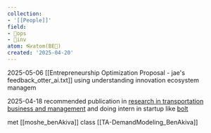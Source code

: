 ```yaml
---
collection:
- '[[People]]'
field:
- 🐙ops
- 🐢inv
atom: 👓atom(BE🔄)
created: '2025-04-20'
---
```


2025-05-06
[[Entrepreneurship Optimization Proposal - jae's feedback_otter_ai.txt]] using understanding innovation ecosystem managem

2025-04-18
recommended publication in [research in transportation business and management](https://www.sciencedirect.com/journal/research-in-transportation-business-and-management) and doing intern in startup like [bolt](https://bolt.eu/en/)


met [[moshe_benAkiva]] class [[TA-DemandModeling_BenAkiva]]
